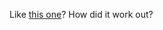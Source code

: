 Like <a href="http://www.compusa.com/products/product_info.asp?product_code=315808&#038;pfp=cat3" target="_blank">this one</a>? How did it work out?